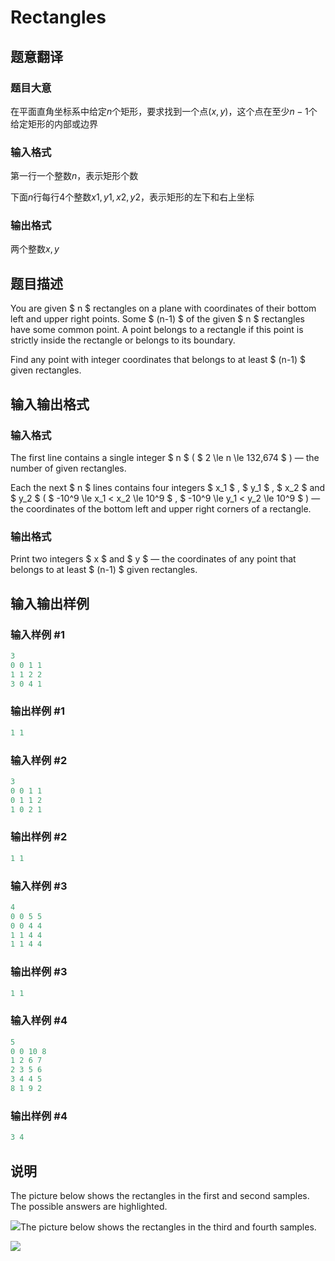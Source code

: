 # Rectangles

## 题意翻译

### 题目大意

在平面直角坐标系中给定$n$个矩形，要求找到一个点$(x,y)$，这个点在至少$n-1$个给定矩形的内部或边界

### 输入格式

第一行一个整数$n$，表示矩形个数

下面$n$行每行$4$个整数$x1,y1,x2,y2$，表示矩形的左下和右上坐标

### 输出格式

两个整数$x,y$

## 题目描述

You are given $ n $ rectangles on a plane with coordinates of their bottom left and upper right points. Some $ (n-1) $ of the given $ n $ rectangles have some common point. A point belongs to a rectangle if this point is strictly inside the rectangle or belongs to its boundary.

Find any point with integer coordinates that belongs to at least $ (n-1) $ given rectangles.

## 输入输出格式

### 输入格式

The first line contains a single integer $ n $ ( $ 2 \le n \le 132\,674 $ ) — the number of given rectangles.

Each the next $ n $ lines contains four integers $ x_1 $ , $ y_1 $ , $ x_2 $ and $ y_2 $ ( $ -10^9 \le x_1 < x_2 \le 10^9 $ , $ -10^9 \le y_1 < y_2 \le 10^9 $ ) — the coordinates of the bottom left and upper right corners of a rectangle.

### 输出格式

Print two integers $ x $ and $ y $ — the coordinates of any point that belongs to at least $ (n-1) $ given rectangles.

## 输入输出样例

### 输入样例 #1

```cpp
3
0 0 1 1
1 1 2 2
3 0 4 1

```
### 输出样例 #1

```cpp
1 1

```
### 输入样例 #2

```cpp
3
0 0 1 1
0 1 1 2
1 0 2 1

```
### 输出样例 #2

```cpp
1 1

```
### 输入样例 #3

```cpp
4
0 0 5 5
0 0 4 4
1 1 4 4
1 1 4 4

```
### 输出样例 #3

```cpp
1 1

```
### 输入样例 #4

```cpp
5
0 0 10 8
1 2 6 7
2 3 5 6
3 4 4 5
8 1 9 2

```
### 输出样例 #4

```cpp
3 4

```
## 说明

The picture below shows the rectangles in the first and second samples. The possible answers are highlighted.

![](https://cdn.luogu.com.cn/upload/vjudge_pic/CF1028C/afe32198a5a9eb1ff9e8a20f68bff3bd1db43611.png)The picture below shows the rectangles in the third and fourth samples.

![](https://cdn.luogu.com.cn/upload/vjudge_pic/CF1028C/1f383f98b80a1cee6f760c4ae11ccf4d5b79e3ad.png)

